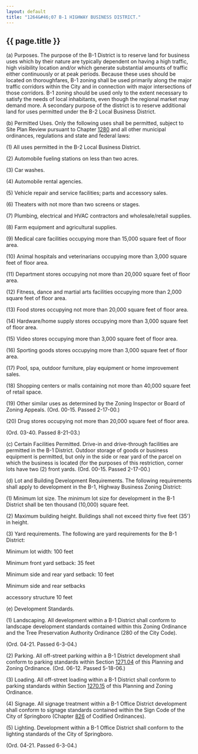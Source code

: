 ```yaml
---
layout: default 
title: "1264&#46;07 B-1 HIGHWAY BUSINESS DISTRICT."
---
```


{{ page.title }}
----------------

​(a) Purposes. The purpose of the B-1 District is to reserve land for
business uses which by their nature are typically dependent on having a
high traffic, high visibility location and/or which generate substantial
amounts of traffic either continuously or at peak periods. Because these
uses should be located on thoroughfares, B-1 zoning shall be used
primarily along the major traffic corridors within the City and in
connection with major intersections of those corridors. B-1 zoning
should be used only to the extent necessary to satisfy the needs of
local inhabitants, even though the regional market may demand more. A
secondary purpose of the district is to reserve additional land for uses
permitted under the B-2 Local Business District.

​(b) Permitted Uses. Only the following uses shall be permitted, subject
to Site Plan Review pursuant to Chapter [1280](54f1829c.html) and all
other municipal ordinances, regulations and state and federal laws:

​(1) All uses permitted in the B-2 Local Business District.

​(2) Automobile fueling stations on less than two acres.

​(3) Car washes.

​(4) Automobile rental agencies.

​(5) Vehicle repair and service facilities; parts and accessory sales.

​(6) Theaters with not more than two screens or stages.

​(7) Plumbing, electrical and HVAC contractors and wholesale/retail
supplies.

​(8) Farm equipment and agricultural supplies.

​(9) Medical care facilities occupying more than 15,000 square feet of
floor area.

​(10) Animal hospitals and veterinarians occupying more than 3,000
square feet of floor area.

​(11) Department stores occupying not more than 20,000 square feet of
floor area.

​(12) Fitness, dance and martial arts facilities occupying more than
2,000 square feet of floor area.

​(13) Food stores occupying not more than 20,000 square feet of floor
area.

​(14) Hardware/home supply stores occupying more than 3,000 square feet
of floor area.

​(15) Video stores occupying more than 3,000 square feet of floor area.

​(16) Sporting goods stores occupying more than 3,000 square feet of
floor area.

​(17) Pool, spa, outdoor furniture, play equipment or home improvement
sales.

​(18) Shopping centers or malls containing not more than 40,000 square
feet of retail space.

​(19) Other similar uses as determined by the Zoning Inspector or Board
of Zoning Appeals. (Ord. 00-15. Passed 2-17-00.)

​(20) Drug stores occupying not more than 20,000 square feet of floor
area.

(Ord. 03-40. Passed 8-21-03.)

​(c) Certain Facilities Permitted. Drive-in and drive-through facilities
are permitted in the B-1 District. Outdoor storage of goods or business
equipment is permitted, but only in the side or rear yard of the parcel
on which the business is located (for the purposes of this restriction,
corner lots have two (2) front yards. (Ord. 00-15. Passed 2-17-00.)

​(d) Lot and Building Development Requirements. The following
requirements shall apply to development in the B-1, Highway Business
Zoning District:

​(1) Minimum lot size. The minimum lot size for development in the B-1
District shall be ten thousand (10,000) square feet.

​(2) Maximum building height. Buildings shall not exceed thirty five
feet (35') in height.

​(3) Yard requirements. The following are yard requirements for the B-1
District:

Minimum lot width: 100 feet

Minimum front yard setback: 35 feet

Minimum side and rear yard setback: 10 feet

Minimum side and rear setbacks

accessory structure 10 feet

​(e) Development Standards.

​(1) Landscaping. All development within a B-1 District shall conform to
landscape development standards contained within this Zoning Ordinance
and the Tree Preservation Authority Ordinance (280 of the City Code).

(Ord. 04-21. Passed 6-3-04.)

​(2) Parking. All off-street parking within a B-1 District development
shall conform to parking standards within Section
[1271.04](52a9c549.html) of this Planning and Zoning Ordinance. (Ord.
06-12. Passed 5-18-06.)

​(3) Loading. All off-street loading within a B-1 District shall conform
to parking standards within Section [1270.15](5104e454.html) of this
Planning and Zoning Ordinance.

​(4) Signage. All signage treatment within a B-1 Office District
development shall conform to signage standards contained within the Sign
Code of the City of Springboro (Chapter [826](39f755a4.html) of Codified
Ordinances).

​(5) Lighting. Development within a B-1 Office District shall conform to
the lighting standards of the City of Springboro.

(Ord. 04-21. Passed 6-3-04.)
